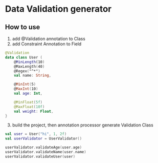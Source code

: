 # Data Validation generator 

## How to use 
1. add \@Validation annotation to Class
2. add Constraint Annotation to Field 
```kotlin
@Validation
data class User (
    @MinLength(10)
    @MaxLength(40)
    @Regex("^*")
    val name: String,

    @MinInt(5)
    @MaxInt(10)
    val age: Int,

    @MinFloat(5f)
    @MaxFloat(10f)
    val weight: Float,
}
```
3. build the project, then annotation processor generate Validation Class 
```kotlin
val user = User("hi", 1, 2f)
val userValidator = UserValidator()

userValidator.validateAge(user.age)
userValidator.validateName(user.name)
userValidator.validateUser(user)
```
